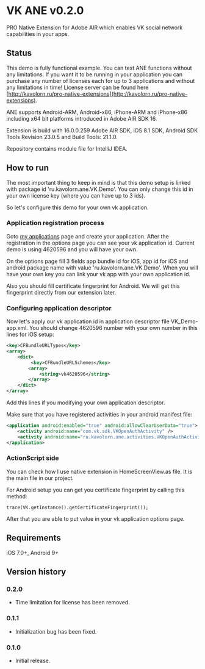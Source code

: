 # VK ANE v0.2.0

PRO Native Extension for Adobe AIR which enables VK social network capabilities in your apps.

## Status

This demo is fully functional example. You can test ANE functions without any limitations. If you want it to be running
in your application you can purchase any number of licenses each for up to 3 applications and without any limitations in time! 
License server can be found here [http://kavolorn.ru/pro-native-extensions](http://kavolorn.ru/pro-native-extensions).

ANE supports Android-ARM, Android-x86, iPhone-ARM and iPhone-x86 including x64 bit platforms introduced in Adobe AIR SDK 16.

Extension is build with 16.0.0.259 Adobe AIR SDK, iOS 8.1 SDK, Android SDK Tools Revision 23.0.5 and Build Tools: 21.1.0.

Repository contains module file for IntelliJ IDEA.

## How to run

The most important thing to keep in mind is that this demo setup is linked with package id 'ru.kavolorn.ane.VK.Demo'.
You can only change this id in your own license key (where you can have up to 3 ids).

So let's configure this demo for your own vk application.

### Application registration process

Goto [my applications](https://vk.com/apps?act=manage) page and create your application. After the registration in
the options page you can see your vk application id. Current demo is using 4620596 and you will have your own.

On the options page fill 3 fields app bundle id for iOS, app id for iOS and android package name with value 
'ru.kavolorn.ane.VK.Demo'. When you will have your own key you can link your vk app with your own application id.

Also you should fill certificate fingerprint for Android. We will get this fingerprint directly from our extension later.

### Configuring application descriptor

Now let's apply our vk application id in application descriptor file VK_Demo-app.xml. You should change 4620596 number
with your own number in this lines for iOS setup:

```xml
<key>CFBundleURLTypes</key>
<array>
    <dict>
         <key>CFBundleURLSchemes</key>
        <array>
            <string>vk4620596</string>
        </array>
    </dict>
</array>
```

Add this lines if you modifying your own application descriptor.

Make sure that you have registered activities in your android manifest file:

```xml
<application android:enabled="true" android:allowClearUserData="true">
    <activity android:name="com.vk.sdk.VKOpenAuthActivity" />
    <activity android:name="ru.kavolorn.ane.activities.VKOpenAuthActivity" />
</application>
```

### ActionScript side

You can check how I use native extension in HomeScreenView.as file. It is the main file in our project.

For Android setup you can get you certificate fingerprint by calling this method:

```actionscript3
trace(VK.getInstance().getCertificateFingerprint());
```

After that you are able to put value in your vk application options page.


## Requirements

iOS 7.0+, Android 9+

## Version history

### 0.2.0

- Time limitation for license has been removed.

### 0.1.1

- Initialization bug has been fixed.

### 0.1.0

- Initial release.

